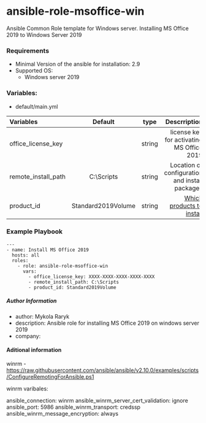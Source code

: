 # ansible-role-msoffice-win


Ansible Common Role template for Windows server.
Installing MS Office 2019 to Windows Server 2019

### Requirements

* Minimal Version of the ansible for installation: 2.9
* Supported OS:
    * Windows server 2019

### Variables:
  * default/main.yml

| Variables      | Default |type |Descrription     |
| :---        |    :----:   |:----: |  ---: |
| office_license_key |  | string | license key for activating MS Office 2019|
| remote_install_path | C:\Scripts | string | Location of configuration and install packages |
| product_id | Standard2019Volume | string | [Which products to install](https://docs.microsoft.com/en-us/office365/troubleshoot/installation/product-ids-supported-office-deployment-click-to-run) |   



### Example Playbook
```
---
- name: Install MS Office 2019
  hosts: all
  roles:
    - role: ansible-role-msoffice-win
      vars:
        - office_license_key: XXXX-XXXX-XXXX-XXXX-XXXX
        - remote_install_path: C:\Scripts
        - product_id: Standard2019Volume
```

##### Author Information
  * author: Mykola Raryk
  * description: Ansible role for installing MS Office 2019 on windows server 2019
  * company:

#### Aditional information

winrm - https://raw.githubusercontent.com/ansible/ansible/v2.10.0/examples/scripts/ConfigureRemotingForAnsible.ps1

winrm varibales:

ansible_connection: winrm
ansible_winrm_server_cert_validation: ignore
ansible_port: 5986
ansible_winrm_transport: credssp
ansible_winrm_message_encryption: always
